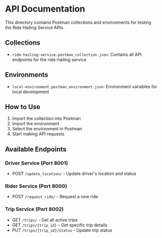 # API Documentation

This directory contains Postman collections and environments for testing the Ride Hailing Service APIs.

## Collections

- `ride-hailing-service.postman_collection.json`: Contains all API endpoints for the ride-hailing service

## Environments

- `local-environment.postman_environment.json`: Environment variables for local development

## How to Use

1. Import the collection into Postman
2. Import the environment
3. Select the environment in Postman
4. Start making API requests

## Available Endpoints

### Driver Service (Port 8001)
- POST `/update_location/` - Update driver's location and status

### Rider Service (Port 8000)
- POST `/request_ride/` - Request a new ride

### Trip Service (Port 8002)
- GET `/trips/` - Get all active trips
- GET `/trips/{trip_id}` - Get specific trip details
- PUT `/trips/{trip_id}/status` - Update trip status

